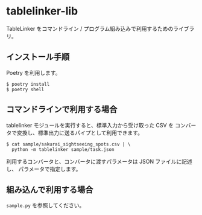 # tablelinker-lib

TableLinker をコマンドライン / プログラム組み込みで利用するためのライブラリ。

## インストール手順

Poetry を利用します。

```
$ poetry install
$ poetry shell
```

## コマンドラインで利用する場合

tablelinker モジュールを実行すると、標準入力から受け取った CSV を
コンバータで変換し、標準出力に送るパイプとして利用できます。

```
$ cat sample/sakurai_sightseeing_spots.csv | \
  python -m tablelinker sample/task.json
```

利用するコンバータと、コンバータに渡すパラメータは JSON ファイルに記述し、
パラメータで指定します。

## 組み込んで利用する場合

`sample.py` を参照してください。

